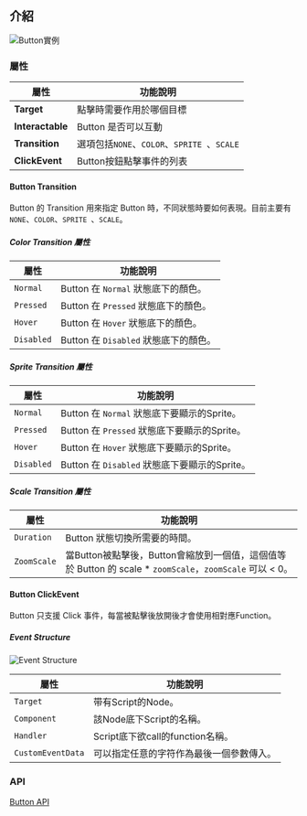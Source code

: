 
## 介紹

![Button實例](../../assets/ButtonUIExample.png)

### 屬性

| 屬性   | 功能說明 |
| ------------------- | ------------------------------ |
|**Target**| 點擊時需要作用於哪個目標 |
|**Interactable**| Button 是否可以互動 |
|**Transition**| 選項包括`NONE`、`COLOR`、`SPRITE `、`SCALE` |
|**ClickEvent**| Button按鈕點擊事件的列表 |

#### Button Transition

Button 的 Transition 用來指定 Button 時，不同狀態時要如何表現。目前主要有 `NONE`、`COLOR`、`SPRITE `、`SCALE`。

##### Color Transition 屬性

| 屬性   | 功能說明 |
| ------------------- | ------------------------------ |
| `Normal` | Button 在 `Normal` 狀態底下的顏色。|
| `Pressed` | Button 在 `Pressed` 狀態底下的顏色。|
| `Hover` | Button 在 `Hover` 狀態底下的顏色。|
| `Disabled` | Button 在 `Disabled` 狀態底下的顏色。|

##### Sprite Transition 屬性

| 屬性   | 功能說明 |
| ------------------- | ------------------------------ |
| `Normal` | Button 在 `Normal` 狀態底下要顯示的Sprite。|
| `Pressed` | Button 在 `Pressed` 狀態底下要顯示的Sprite。|
| `Hover` | Button 在 `Hover` 狀態底下要顯示的Sprite。|
| `Disabled` | Button 在 `Disabled` 狀態底下要顯示的Sprite。|

##### Scale Transition 屬性

| 屬性   | 功能說明 |
| ------------------- | ------------------------------ |
| `Duration` | 	Button 狀態切換所需要的時間。|
| `ZoomScale` | 當Button被點擊後，Button會縮放到一個值，這個值等於 Button 的 scale * `zoomScale`，`zoomScale` 可以 < 0。|

#### Button ClickEvent

Button 只支援 Click 事件，每當被點擊後放開後才會使用相對應Function。

##### Event Structure

![Event Structure](https://docs.cocos.com/creator/3.6/manual/zh/ui-system/components/editor/button/button-event.png)

| 屬性   | 功能說明 |
| ------------------- | ------------------------------ |
| `Target` | 带有Script的Node。|
| `Component` | 該Node底下Script的名稱。|
| `Handler` | Script底下欲call的function名稱。|
| `CustomEventData` | 可以指定任意的字符作為最後一個參數傳入。 |

### API
[Button API](https://docs.cocos.com/creator/3.6/api/zh/class/Button)
